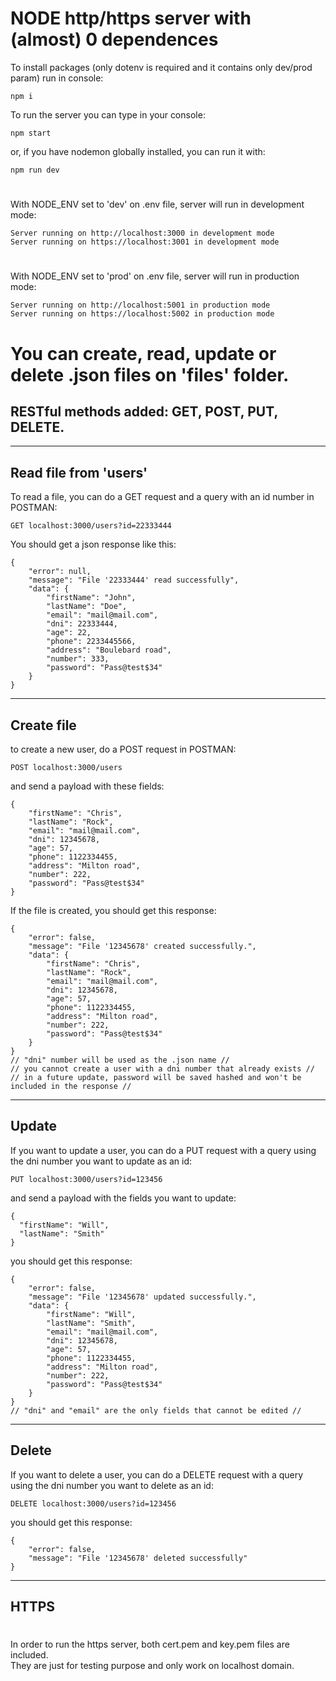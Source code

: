 # NODE http/https server with (almost) 0 dependences

To install packages (only dotenv is required and it contains only dev/prod param)
run in console:
```
npm i
```

To run the server you can type in your console:
```
npm start
```
or, if you have nodemon globally installed, you can run it with:
```
npm run dev
```
#
With NODE_ENV set to 'dev' on .env file, server will run in development mode:
```
Server running on http://localhost:3000 in development mode
Server running on https://localhost:3001 in development mode
```
#
With NODE_ENV set to 'prod' on .env file, server will run in production mode:
```
Server running on http://localhost:5001 in production mode
Server running on https://localhost:5002 in production mode
```
#
# You can create, read, update or delete .json files on 'files' folder.


## RESTful methods added: GET, POST, PUT, DELETE.
---

## Read file from 'users'
To read a file, you can do a GET request and a query with an id number in POSTMAN:
```
GET localhost:3000/users?id=22333444
```

You should get a json response like this:
```
{
    "error": null,
    "message": "File '22333444' read successfully",
    "data": {
        "firstName": "John",
        "lastName": "Doe",
        "email": "mail@mail.com",
        "dni": 22333444,
        "age": 22,
        "phone": 2233445566,
        "address": "Boulebard road",
        "number": 333,
        "password": "Pass@test$34"
    }
}
```
---
## Create file

to create a new user, do a POST request in POSTMAN: 
```
POST localhost:3000/users
```

and send a payload with these fields:
```
{
    "firstName": "Chris",
    "lastName": "Rock",
    "email": "mail@mail.com",
    "dni": 12345678,
    "age": 57,
    "phone": 1122334455,
    "address": "Milton road",
    "number": 222,
    "password": "Pass@test$34"
}
```
If the file is created, you should get this response:
```
{
    "error": false,
    "message": "File '12345678' created successfully.",
    "data": {
        "firstName": "Chris",
        "lastName": "Rock",
        "email": "mail@mail.com",
        "dni": 12345678,
        "age": 57,
        "phone": 1122334455,
        "address": "Milton road",
        "number": 222,
        "password": "Pass@test$34"
    }
}
// "dni" number will be used as the .json name //
// you cannot create a user with a dni number that already exists //
// in a future update, password will be saved hashed and won't be included in the response //
```
---
## Update
If you want to update a user, you can do a PUT request with a query using the dni number you want to update as an id:
```
PUT localhost:3000/users?id=123456
```

and send a payload with the fields you want to update:
```
{
  "firstName": "Will",
  "lastName": "Smith"
}
```
you should get this response:
```
{
    "error": false,
    "message": "File '12345678' updated successfully.",
    "data": {
        "firstName": "Will",
        "lastName": "Smith",
        "email": "mail@mail.com",
        "dni": 12345678,
        "age": 57,
        "phone": 1122334455,
        "address": "Milton road",
        "number": 222,
        "password": "Pass@test$34"
    }
}
// "dni" and "email" are the only fields that cannot be edited //
```
---

## Delete
If you want to delete a user, you can do a DELETE request with a query using the dni number you want to delete as an id:
```
DELETE localhost:3000/users?id=123456
```
you should get this response:
```
{
    "error": false,
    "message": "File '12345678' deleted successfully"
}
```
---
## HTTPS
#
In order to run the https server, both cert.pem and key.pem files are included.  
They are just for testing purpose and only work on localhost domain. 
